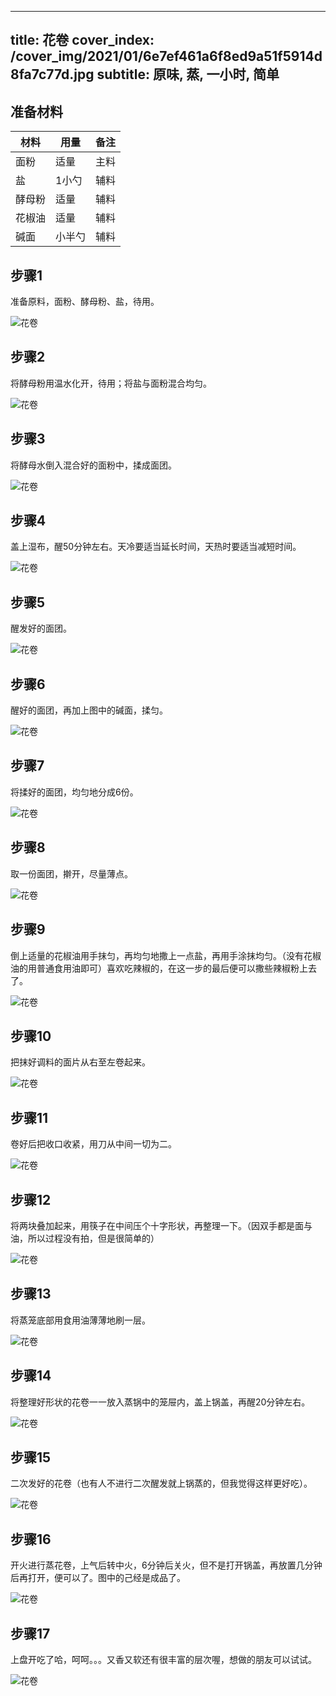
---
title: 花卷
cover_index: /cover_img/2021/01/6e7ef461a6f8ed9a51f5914d8fa7c77d.jpg
subtitle: 原味, 蒸, 一小时, 简单
---

## 准备材料

| 材料     | 用量 | 备注|
| ------- | ----- | --- |
| 面粉 | 适量| 主料 |
| 盐 | 1小勺| 辅料 |
| 酵母粉 | 适量| 辅料 |
| 花椒油 | 适量| 辅料 |
| 碱面 | 小半勺| 辅料 |

## 步骤1

准备原料，面粉、酵母粉、盐，待用。

![花卷](https://i8.meishichina.com/attachment/recipe/201010/201010161602019.jpg?x-oss-process=style/p320) 

## 步骤2

将酵母粉用温水化开，待用；将盐与面粉混合均匀。

![花卷](https://i8.meishichina.com/attachment/recipe/201010/201010161605124.jpg?x-oss-process=style/p320) 

## 步骤3

将酵母水倒入混合好的面粉中，揉成面团。

![花卷](https://i8.meishichina.com/attachment/recipe/201010/201010161607456.jpg?x-oss-process=style/p320) 

## 步骤4

盖上湿布，醒50分钟左右。天冷要适当延长时间，天热时要适当减短时间。

![花卷](https://i8.meishichina.com/attachment/recipe/201010/201010161610085.jpg?x-oss-process=style/p320) 

## 步骤5

醒发好的面团。

![花卷](https://i8.meishichina.com/attachment/recipe/201010/201010161612043.jpg?x-oss-process=style/p320) 

## 步骤6

醒好的面团，再加上图中的碱面，揉匀。

![花卷](https://i8.meishichina.com/attachment/recipe/201010/201010161613565.jpg?x-oss-process=style/p320) 

## 步骤7

将揉好的面团，均匀地分成6份。

![花卷](https://i8.meishichina.com/attachment/recipe/201010/201010161616310.jpg?x-oss-process=style/p320) 

## 步骤8

取一份面团，擀开，尽量薄点。

![花卷](https://i8.meishichina.com/attachment/recipe/201010/201010161620320.jpg?x-oss-process=style/p320) 

## 步骤9

倒上适量的花椒油用手抹匀，再均匀地撒上一点盐，再用手涂抹均匀。（没有花椒油的用普通食用油即可）喜欢吃辣椒的，在这一步的最后便可以撒些辣椒粉上去了。

![花卷](https://i8.meishichina.com/attachment/recipe/201010/201010161625597.jpg?x-oss-process=style/p320) 

## 步骤10

把抹好调料的面片从右至左卷起来。

![花卷](https://i8.meishichina.com/attachment/recipe/201010/201010161630240.jpg?x-oss-process=style/p320) 

## 步骤11

卷好后把收口收紧，用刀从中间一切为二。

![花卷](https://i8.meishichina.com/attachment/recipe/201010/201010161632282.jpg?x-oss-process=style/p320) 

## 步骤12

将两块叠加起来，用筷子在中间压个十字形状，再整理一下。（因双手都是面与油，所以过程没有拍，但是很简单的）

![花卷](https://i8.meishichina.com/attachment/recipe/201010/201010161635065.jpg?x-oss-process=style/p320) 

## 步骤13

将蒸笼底部用食用油薄薄地刷一层。

![花卷](https://i8.meishichina.com/attachment/recipe/201010/201010161638050.jpg?x-oss-process=style/p320) 

## 步骤14

将整理好形状的花卷一一放入蒸锅中的笼屉内，盖上锅盖，再醒20分钟左右。

![花卷](https://i8.meishichina.com/attachment/recipe/201010/201010161641572.jpg?x-oss-process=style/p320) 

## 步骤15

二次发好的花卷（也有人不进行二次醒发就上锅蒸的，但我觉得这样更好吃）。

![花卷](https://i8.meishichina.com/attachment/recipe/201010/201010161646358.jpg?x-oss-process=style/p320) 

## 步骤16

开火进行蒸花卷，上气后转中火，6分钟后关火，但不是打开锅盖，再放置几分钟后再打开，便可以了。图中的己经是成品了。

![花卷](https://i8.meishichina.com/attachment/recipe/201010/201010161649427.jpg?x-oss-process=style/p320) 

## 步骤17

上盘开吃了哈，呵呵。。。又香又软还有很丰富的层次喔，想做的朋友可以试试。

![花卷](https://i8.meishichina.com/attachment/recipe/201010/201010161652073.jpg?x-oss-process=style/p320) 

